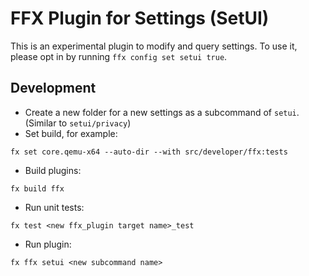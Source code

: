 # FFX Plugin for Settings (SetUI)

This is an experimental plugin to modify and query settings. To use it, please opt in by running
`ffx config set setui true`.

## Development
* Create a new folder for a new settings as a subcommand of `setui`. (Similar to `setui/privacy`)
* Set build, for example:
```
fx set core.qemu-x64 --auto-dir --with src/developer/ffx:tests
```
* Build plugins:
```
fx build ffx
```
* Run unit tests:
```
fx test <new ffx_plugin target name>_test
```
* Run plugin:
```
fx ffx setui <new subcommand name>
```
